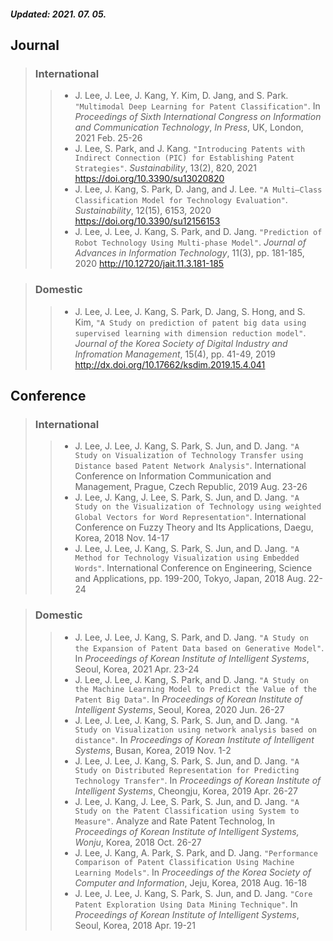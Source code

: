 ##### Updated: 2021. 07. 05.

## **Journal**

> ### **International**
> > * J. Lee, J. Lee, J. Kang, Y. Kim, D. Jang, and S. Park. `"Multimodal Deep Learning for Patent Classification"`. In _Proceedings of Sixth International Congress on Information and Communication Technology_, _In Press_, UK, London, 2021 Feb. 25-26
> > * J. Lee, S. Park, and J. Kang. `"Introducing Patents with Indirect Connection (PIC) for Establishing Patent Strategies"`. _Sustainability_, 13(2), 820, 2021 <ins><https://doi.org/10.3390/su13020820></ins>
> > * J. Lee, J. Kang, S. Park, D. Jang, and J. Lee. `"A Multi–Class Classification Model for Technology Evaluation"`. _Sustainability_, 12(15), 6153, 2020 <ins><https://doi.org/10.3390/su12156153></ins>
> > * J. Lee, J. Lee, J. Kang, S. Park, and D. Jang. `"Prediction of Robot Technology Using Multi-phase Model"`. _Journal of Advances in Information Technology_, 11(3), pp. 181-185, 2020 <ins><http://10.12720/jait.11.3.181-185></ins>

> ### **Domestic**
> > * J. Lee, J. Lee, J. Kang, S. Park, D. Jang, S. Hong, and S. Kim, `"A Study on prediction of patent big data using supervised learning with dimension reduction model"`. _Journal of the Korea Society of Digital Industry and Infromation Management_, 15(4), pp. 41-49, 2019 <ins><http://dx.doi.org/10.17662/ksdim.2019.15.4.041></ins>

##### 
 
## **Conference**
> ### **International**
> > * J. Lee, J. Lee, J. Kang, S. Park, S. Jun, and D. Jang. `"A Study on Visualization of Technology Transfer using Distance based Patent Network Analysis"`. International Conference on Information Communication and Management, Prague, Czech Republic, 2019 Aug. 23-26
> > * J. Lee, J. Kang, J. Lee, S. Park, S. Jun, and D. Jang. `"A Study on the Visualization of Technology using weighted Global Vectors for Word Representation"`. International Conference on Fuzzy Theory and Its Applications, Daegu, Korea, 2018 Nov. 14-17  
> > * J. Lee, J. Lee, J. Kang, S. Park, S. Jun, and D. Jang. `"A Method for Technology Visualization using Embedded Words"`. International Conference on Engineering, Science and Applications, pp. 199-200, Tokyo, Japan, 2018 Aug. 22-24

> ### **Domestic**
> > * J. Lee, J. Lee, J. Kang, S. Park, and D. Jang. `"A Study on the Expansion of Patent Data based on Generative Model"`. In _Proceedings of Korean Institute of Intelligent Systems_, Seoul, Korea, 2021 Apr. 23-24
> > * J. Lee, J. Lee, J. Kang, S. Park, and D. Jang. `"A Study on the Machine Learning Model to Predict the Value of the Patent Big Data"`. In _Proceedings of Korean Institute of Intelligent Systems_, Seoul, Korea, 2020 Jun. 26-27
> > * J. Lee, J. Lee, J. Kang, S. Park, S. Jun, and D. Jang. `"A Study on Visualization using network analysis based on distance"`. In _Proceedings of Korean Institute of Intelligent Systems_, Busan, Korea, 2019 Nov. 1-2
> > * J. Lee, J. Lee, J. Kang, S. Park, S. Jun, and D. Jang. `"A Study on Distributed Representation for Predicting Technology Transfer"`. In _Proceedings of Korean Institute of Intelligent Systems_, Cheongju, Korea, 2019 Apr. 26-27
> > * J. Lee, J. Kang, J. Lee, S. Park, S. Jun, and D. Jang. `"A Study on the Patent Classification using System to Measure"`. Analyze and Rate Patent Technolog, In _Proceedings of Korean Institute of Intelligent Systems, Wonju_, Korea, 2018 Oct. 26-27
> > * J. Lee, J. Kang, A. Park, S. Park, and D. Jang. `"Performance Comparison of Patent Classification Using Machine Learning Models"`. In _Proceedings of the Korea Society of Computer and Information_, Jeju, Korea, 2018 Aug. 16-18
> > * J. Lee, J. Lee, J. Kang, S. Park, S. Jun, and D. Jang. `"Core Patent Exploration Using Data Mining Technique"`. In _Proceedings of Korean Institute of Intelligent Systems_, Seoul, Korea, 2018 Apr. 19-21
